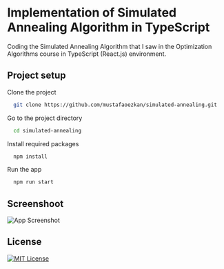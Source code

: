
# Implementation of Simulated Annealing Algorithm in TypeScript

Coding the Simulated Annealing Algorithm that I saw in the Optimization Algorithms course in TypeScript (React.js) environment.


## Project setup

Clone the project

```bash
  git clone https://github.com/mustafaoezkan/simulated-annealing.git
```

Go to the project directory

```bash
  cd simulated-annealing
```

Install required packages

```bash
  npm install
```

Run the app

```bash
  npm run start
```

## Screenshoot

![App Screenshot](https://i.hizliresim.com/ga6w705.png)
  
## License

[![MIT License](https://img.shields.io/badge/License-MIT-green.svg)](https://choosealicense.com/licenses/mit/)
  

  
